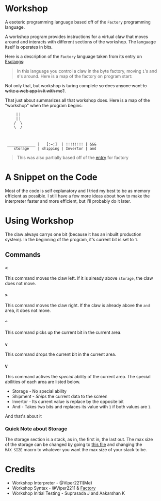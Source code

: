 # Workshop
A esoteric programming language based off of the `Factory` programming language.

A workshop program provides instructions for a virtual claw that moves around and interacts with different sections of the workshop. The language itself is operates in bits. 

Here is a description of the `Factory` language taken from its entry on [Esolangs](esolangs.org):
> In this language you control a claw in the byte factory, moving `1`'s and `0`'s around. Here is a map of the factory on program start:

Not only that, but workshop is turing complete ~~so does anyone want to write a web app in it with me?~~.

That just about summarizes all that workshop does. Here is a map of the "workshop" when the program begins:
```
     ||
     ||
    /  \
    \  /



 _____________ |   [:=:]  | !!!!!!!! | &&& 
    storage    | shipping | Invertor | and
```
> This was also partially based off of the [entry](https://esolangs.org/wiki/Factory) for factory

# A Snippet on the Code
Most of the code is self explanatory and I tried my best to be as memory efficient as possible. I still have a few more ideas about how to make the interpreter faster and more efficient, but I'll probably do it later.

# Using Workshop
The claw always carrys one bit (because it has an inbuilt production system). In the beginning of the program, it's current bit is set to `1`.

## Commands
### `<`
This command moves the claw left. If it is already above `storage`, the claw does not move.
### `>` 
This command moves the claw right. If the claw is already above the `and` area, it does not move.
### `^`
This command picks up the current bit in the current area.
### `v` 
This command drops the current bit in the current area.
### `V`
This command actives the _special_ ability of the current area. The special abilities of each area are listed below.
- Storage - No special ability
- Shipment - _Ships_ the current data to the screen
- Invertor - Its current value is replace by the opposite bit
- And - Takes two bits and replaces its value with `1` if both values are `1`.

And that's about it

### Quick Note about Storage
The storage section is a stack, as in, the first in, the last out. The max size of the storage can be changed by going to [this file](https://repl.it/@Viper2211/Workshop#src/common.h) and changing the `MAX_SIZE` macro to whatever you want the max size of your stack to be.

# Credits
- Workshop Interpreter - @Viper2211(Me)
- Workshop Syntax - @Viper2211 & [Factory](https://esolangs.org/wiki/Factory)
- Workshop Initial Testing - Suprasada J and Aakarshan K